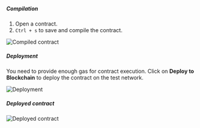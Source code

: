 ##### **Compilation**
  1. Open a contract.
  2. `Ctrl + s` to save and compile the contract.

![Compiled contract](https://user-images.githubusercontent.com/9979182/55233599-17668700-524f-11e9-9e12-08b511ef2e24.png)

##### **Deployment**
You need to provide enough gas for contract execution.
Click on **Deploy to Blockchain**  to deploy the contract on the test network.

![Deployment](https://user-images.githubusercontent.com/9979182/55330119-e637c200-54ad-11e9-9e1a-8fc0a429cd44.png)

##### Deployed contract
![Deployed contract](https://user-images.githubusercontent.com/9979182/55330234-28610380-54ae-11e9-810e-93dbc221979f.png)
